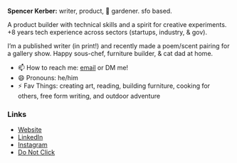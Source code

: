 <!--
**spkerber/spkerber** is a ✨ _special_ ✨ repository because its `README.md` (this file) appears on your GitHub profile.-->

**Spencer Kerber:** 
writer, product, 🌱 gardener. 
sfo based.

A product builder with technical skills and a spirit for creative experiments. 
+8 years tech experience across sectors (startups, industry, & gov).

I’m a published writer (in print!) and recently made a poem/scent pairing for a gallery show. 
Happy sous-chef, furniture builder, & cat dad at home.


- 📫 How to reach me: <a href="mailto:spencer@spkerber.com">email</a> or DM me!
- 😄 Pronouns: he/him
- ⚡ Fav Things: creating art, reading, building furniture, cooking for others, free form writing, and outdoor adventure

### Links
- <a href="https://www.spkerber.com/">Website</a>
- <a href="https://linkedin.com/in/spencerkerber">LinkedIn
- <a href="https://instagram.com/skerbz">Instagram
- <a href="https://www.chess.com/member/skerbz"> Do Not Click
